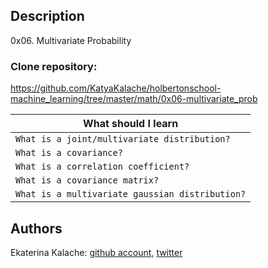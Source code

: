 ## Description
0x06. Multivariate Probability

### __Clone repository:__ 
https://github.com/KatyaKalache/holbertonschool-machine_learning/tree/master/math/0x06-multivariate_prob

|What should I learn  |
| ---------------- |
| `What is a joint/multivariate distribution?` |
| `What is a covariance?` |
| `What is a correlation coefficient?` |
| `What is a covariance matrix?` |
| `What is a multivariate gaussian distribution?` |

## Authors

Ekaterina Kalache: [github account](https://github.com/KatyaKalache), [twitter](https://twitter.com/KatyaKalache)




